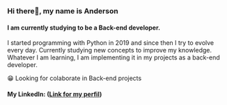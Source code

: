 ### Hi there👋, my name is Anderson ###
#### I am currently studying to be a Back-end developer. 

I started programming with Python in 2019 and since then I try to evolve every day. 
Currently studying new concepts to improve my knowledge. Whatever I am learning, I am implementing it in my projects as a back-end developer.

😁   Looking for colaborate in Back-end projects

#### My LinkedIn: ([Link for my perfil](https://www.linkedin.com/in/anderson-fuzino-842b43160/))
